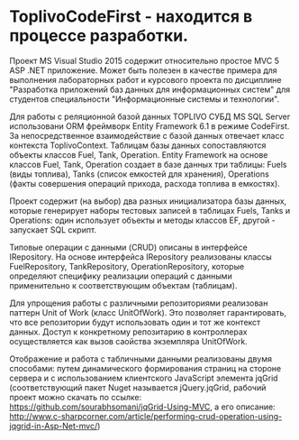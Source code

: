 # ToplivoCodeFirst - находится в процессе разработки.

Проект MS Visual Studio 2015 содержит относительно простое MVC 5 ASP .NET приложение. Может быть полезен в качестве примера для выполнения лабораторных работ и курсового проекта по дисциплине "Разработка приложений баз данных для информационных систем" для студентов специальности "Информационные системы и технологии".

Для работы с реляционной базой данных TOPLIVO СУБД MS SQL Server использовани ОRM фреймворк Entity Framework 6.1 в режиме CodeFirst. За непосредственное взаимодействие с базой данных отвечает класс контекста ToplivoContext. Таблицам базы данных сопоставляются объекты классов Fuel, Tank, Operation. 
Entity Framework на основе классов Fuel, Tank, Operation создает в базе данных три таблицы:  Fuels (виды топлива), Tanks (список емкостей для хранения), Operations (факты совершения операций прихода, расхода топлива в емкостях). 

Проект содержит (на выбор) два разных инициализатора базы данных, которые генерирует наборы тестовых записей в таблицах Fuels, Tanks и Operations: один использует объекты и методы классов EF, другой - запускает SQL скрипт.

Типовые операции с данными (CRUD) описаны в интерфейсе IRepository. На основе интерфейса IRepository реализованы классы FuelRepository, TankRepository, OperationRepository, которые определяют специфику реализации операций с данными применительно к соответствующим  объектам (таблицам).

Для упрощения работы с различными репозиториями реализован паттерн Unit of Work (класс UnitOfWork). Это позволяет гарантировать, что все репозитории будут использовать один и тот же контекст данных. Доступ к конкретному репозитарию в контроллерах осуществляется как вызов саойства экземпляра UnitOfWork.

Отображение и работа с табличными данными реализованы двумя способами: путем динамического формирования страниц на стороне сервера и с использованием клиентского JavaScript элемента jqGrid  (соответствующий пакет Nuget называется jQuery.jqGrid,  рабочий проект можно скачать по ссылке: https://github.com/sourabhsomani/jqGrid-Using-MVC, а его описание: http://www.c-sharpcorner.com/article/performing-crud-operation-using-jqgrid-in-Asp-Net-mvc/)


